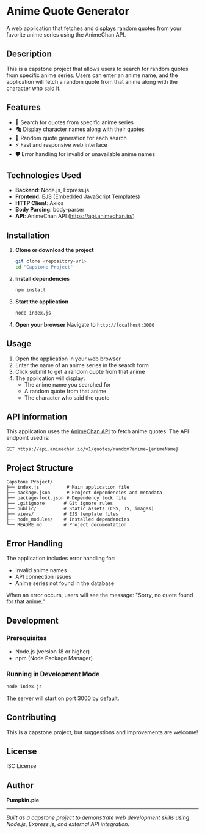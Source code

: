 # Anime Quote Generator

A web application that fetches and displays random quotes from your favorite anime series using the AnimeChan API.

## Description

This is a capstone project that allows users to search for random quotes from specific anime series. Users can enter an anime name, and the application will fetch a random quote from that anime along with the character who said it.

## Features

- 🎌 Search for quotes from specific anime series
- 🎭 Display character names along with their quotes
- 🔄 Random quote generation for each search
- ⚡ Fast and responsive web interface
- 🛡️ Error handling for invalid or unavailable anime names

## Technologies Used

- **Backend**: Node.js, Express.js
- **Frontend**: EJS (Embedded JavaScript Templates)
- **HTTP Client**: Axios
- **Body Parsing**: body-parser
- **API**: AnimeChan API (https://api.animechan.io/)

## Installation

1. **Clone or download the project**
   ```bash
   git clone <repository-url>
   cd "Capstone Project"
   ```

2. **Install dependencies**
   ```bash
   npm install
   ```

3. **Start the application**
   ```bash
   node index.js
   ```

4. **Open your browser**
   Navigate to `http://localhost:3000`

## Usage

1. Open the application in your web browser
2. Enter the name of an anime series in the search form
3. Click submit to get a random quote from that anime
4. The application will display:
   - The anime name you searched for
   - A random quote from that anime
   - The character who said the quote

## API Information

This application uses the [AnimeChan API](https://api.animechan.io/) to fetch anime quotes. The API endpoint used is:
```
GET https://api.animechan.io/v1/quotes/random?anime={animeName}
```

## Project Structure

```
Capstone Project/
├── index.js          # Main application file
├── package.json      # Project dependencies and metadata
├── package-lock.json # Dependency lock file
├── .gitignore       # Git ignore rules
├── public/          # Static assets (CSS, JS, images)
├── views/           # EJS template files
├── node_modules/    # Installed dependencies
└── README.md        # Project documentation
```

## Error Handling

The application includes error handling for:
- Invalid anime names
- API connection issues
- Anime series not found in the database

When an error occurs, users will see the message: "Sorry, no quote found for that anime."

## Development

### Prerequisites
- Node.js (version 18 or higher)
- npm (Node Package Manager)

### Running in Development Mode
```bash
node index.js
```

The server will start on port 3000 by default.

## Contributing

This is a capstone project, but suggestions and improvements are welcome!

## License

ISC License

## Author

**Pumpkin.pie**

---

*Built as a capstone project to demonstrate web development skills using Node.js, Express.js, and external API integration.*